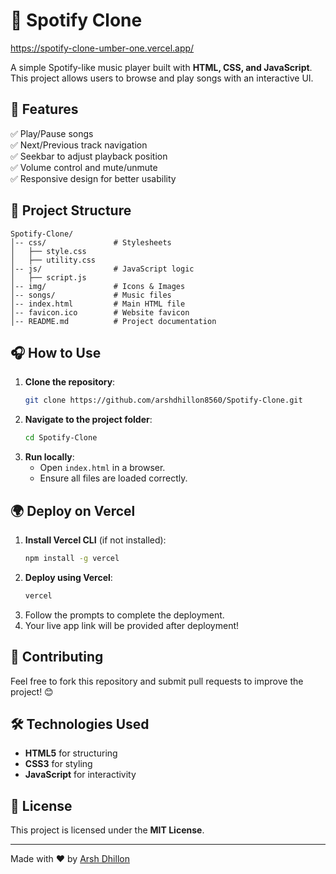 # 🎵 Spotify Clone
https://spotify-clone-umber-one.vercel.app/

A simple Spotify-like music player built with **HTML, CSS, and JavaScript**. This project allows users to browse and play songs with an interactive UI.

## 🚀 Features

✅ Play/Pause songs  
✅ Next/Previous track navigation  
✅ Seekbar to adjust playback position  
✅ Volume control and mute/unmute  
✅ Responsive design for better usability  

## 📂 Project Structure
```
Spotify-Clone/
│-- css/               # Stylesheets
│   ├── style.css
│   ├── utility.css
│-- js/                # JavaScript logic
│   ├── script.js
│-- img/               # Icons & Images
│-- songs/             # Music files
│-- index.html         # Main HTML file
│-- favicon.ico        # Website favicon
│-- README.md          # Project documentation
```

## 🎧 How to Use
1. **Clone the repository**:
   ```sh
   git clone https://github.com/arshdhillon8560/Spotify-Clone.git
   ```
2. **Navigate to the project folder**:
   ```sh
   cd Spotify-Clone
   ```
3. **Run locally**:
   - Open `index.html` in a browser.
   - Ensure all files are loaded correctly.

## 🌍 Deploy on Vercel
1. **Install Vercel CLI** (if not installed):
   ```sh
   npm install -g vercel
   ```
2. **Deploy using Vercel**:
   ```sh
   vercel
   ```
3. Follow the prompts to complete the deployment.
4. Your live app link will be provided after deployment!

## 🤝 Contributing
Feel free to fork this repository and submit pull requests to improve the project! 😊

## 🛠 Technologies Used
- **HTML5** for structuring
- **CSS3** for styling
- **JavaScript** for interactivity

## 📜 License
This project is licensed under the **MIT License**.

---
Made with ❤️ by [Arsh Dhillon](https://github.com/arshdhillon8560)
